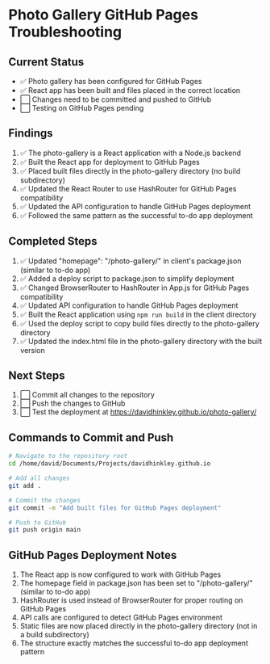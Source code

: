 # Photo Gallery GitHub Pages Troubleshooting

## Current Status
- ✅ Photo gallery has been configured for GitHub Pages
- ✅ React app has been built and files placed in the correct location
- ⬜ Changes need to be committed and pushed to GitHub
- ⬜ Testing on GitHub Pages pending

## Findings
1. ✅ The photo-gallery is a React application with a Node.js backend
2. ✅ Built the React app for deployment to GitHub Pages
3. ✅ Placed built files directly in the photo-gallery directory (no build subdirectory)
4. ✅ Updated the React Router to use HashRouter for GitHub Pages compatibility
5. ✅ Updated the API configuration to handle GitHub Pages deployment
6. ✅ Followed the same pattern as the successful to-do app deployment

## Completed Steps
1. ✅ Updated "homepage": "/photo-gallery/" in client's package.json (similar to to-do app)
2. ✅ Added a deploy script to package.json to simplify deployment
3. ✅ Changed BrowserRouter to HashRouter in App.js for GitHub Pages compatibility
4. ✅ Updated API configuration to handle GitHub Pages deployment
5. ✅ Built the React application using `npm run build` in the client directory
6. ✅ Used the deploy script to copy build files directly to the photo-gallery directory
7. ✅ Updated the index.html file in the photo-gallery directory with the built version

## Next Steps
1. ⬜ Commit all changes to the repository
2. ⬜ Push the changes to GitHub
3. ⬜ Test the deployment at https://davidhinkley.github.io/photo-gallery/

## Commands to Commit and Push
```bash
# Navigate to the repository root
cd /home/david/Documents/Projects/davidhinkley.github.io

# Add all changes
git add .

# Commit the changes
git commit -m "Add built files for GitHub Pages deployment"

# Push to GitHub
git push origin main
```

## GitHub Pages Deployment Notes
1. The React app is now configured to work with GitHub Pages
2. The homepage field in package.json has been set to "/photo-gallery/" (similar to to-do app)
3. HashRouter is used instead of BrowserRouter for proper routing on GitHub Pages
4. API calls are configured to detect GitHub Pages environment
5. Static files are now placed directly in the photo-gallery directory (not in a build subdirectory)
6. The structure exactly matches the successful to-do app deployment pattern